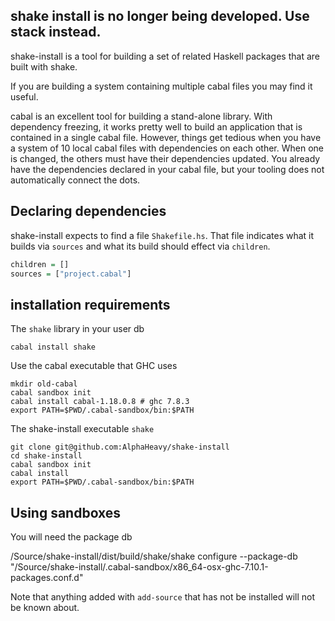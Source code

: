 ## shake install is no longer being developed. Use stack instead. ##
shake-install is a tool for building a set of related Haskell packages that are built with shake.

If you are building a system containing multiple cabal files you may find it useful.

cabal is an excellent tool for building a stand-alone library.
With dependency freezing, it works pretty well to build an application that is contained in a single cabal file.
However, things get tedious when you have a system of 10 local cabal files with dependencies on each other.
When one is changed, the others must have their dependencies updated.
You already have the dependencies declared in your cabal file, but your tooling does not automatically connect the dots.

## Declaring dependencies

shake-install expects to find a file `Shakefile.hs`. That file indicates what it builds via `sources` and what its build should effect via `children`.

``` haskell
children = []
sources = ["project.cabal"]
```

## installation requirements

The `shake` library in your user db

    cabal install shake
    
Use the cabal executable that GHC uses

```
mkdir old-cabal
cabal sandbox init
cabal install cabal-1.18.0.8 # ghc 7.8.3
export PATH=$PWD/.cabal-sandbox/bin:$PATH
```

The shake-install executable `shake`

```
git clone git@github.com:AlphaHeavy/shake-install
cd shake-install
cabal sandbox init
cabal install
export PATH=$PWD/.cabal-sandbox/bin:$PATH
```

## Using sandboxes

You will need the package db

   /Source/shake-install/dist/build/shake/shake configure --package-db "/Source/shake-install/.cabal-sandbox/x86_64-osx-ghc-7.10.1-packages.conf.d"
 
Note that anything added with `add-source` that has not be installed will not be known about.
